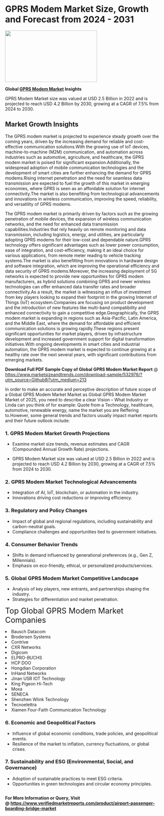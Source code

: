 <H1>GPRS Modem Market Size, Growth and Forecast from 2024 - 2031</H1><img class="aligncenter size-medium wp-image-584254" src="https://thirdeyenews.in/wp-content/uploads/2024/09/Global-Market-Research-300x168.jpeg" alt="" width="300" height="168" /><p><strong>Global&nbsp;<a href="https://www.marketsizeandtrends.com/download-sample/532976/?utm_source=Github8j?utm_medium=213">GPRS Modem Market</a> Insights</strong></p><p>GPRS Modem Market size was valued at USD 2.5 Billion in 2022 and is projected to reach USD 4.2 Billion by 2030, growing at a CAGR of 7.5% from 2024 to 2030.</p><p><h2>Market Growth Insights</h2> <p>The GPRS modem market is projected to experience steady growth over the coming years, driven by the increasing demand for reliable and cost-effective communication solutions.With the growing use of IoT devices, machine-to-machine (M2M) communication, and automation across industries such as automotive, agriculture, and healthcare, the GPRS modem market is poised for significant expansion.Additionally, the widespread adoption of mobile communication technologies and the development of smart cities are further enhancing the demand for GPRS modems.Rising internet penetration and the need for seamless data transmission are expected to fuel the growth of this market in emerging economies, where GPRS is seen as an affordable solution for internet connectivity.The market is also benefiting from technological advancements and innovations in wireless communication, improving the speed, reliability, and versatility of GPRS modems.</p> <p>The GPRS modem market is primarily driven by factors such as the growing penetration of mobile devices, the expansion of wireless communication networks, and the need for enhanced data transmission capabilities.Industries that rely heavily on remote monitoring and data transmission, including logistics, energy, and utilities, are particularly adopting GPRS modems for their low-cost and dependable nature.GPRS technology offers significant advantages such as lower power consumption, ease of integration, and cost-efficiency, making it an ideal choice for various applications, from remote meter reading to vehicle tracking systems.The market is also benefitting from innovations in hardware design and software integration, which are improving the operational efficiency and data security of GPRS modems.Moreover, the increasing deployment of 5G networks is expected to provide new opportunities for GPRS modem manufacturers, as hybrid solutions combining GPRS and newer wireless technologies can offer enhanced data transfer rates and broader connectivity.As a result, the market is witnessing an influx of investment from key players looking to expand their footprint in the growing Internet of Things (IoT) ecosystem.Companies are focusing on product development and the introduction of new features like multi-band compatibility and enhanced connectivity to gain a competitive edge.Geographically, the GPRS modem market is expanding in regions such as Asia-Pacific, Latin America, and the Middle East, where the demand for affordable and efficient communication solutions is growing rapidly.These regions present significant opportunities for market players, driven by infrastructure development and increased government support for digital transformation initiatives.With ongoing developments in smart cities and industrial automation, the GPRS modem market is expected to continue growing at a healthy rate over the next several years, with significant contributions from emerging markets.</p> <p><span class=""><strong>Download Full PDF Sample Copy of Global GPRS Modem Market Report</strong> @ <a href="https://www.marketsizeandtrends.com/download-sample/532976/?utm_source=Github8j?utm_medium=213" target="_blank">https://www.marketsizeandtrends.com/download-sample/532976/?utm_source=Github8j?utm_medium=213</a></span></p><p>In order to make an accurate and perceptive description of future scope of a Global&nbsp;GPRS Modem Market Market as Global&nbsp;GPRS Modem Market Market of 2025, you need to describe a clear Vision &ndash; What Industry or Linda can you think of for example: Quote from a Technology, healthcare, automotive, renewable energy, name the market you are Reffering to.However, some general trends and factors usually impact market reports and their future outlook include:</p><h3>1.&nbsp;<strong>GPRS Modem Market Growth Projections</strong></h3><ul><li>Examine market size trends, revenue estimates and CAGR (Compounded Annual Growth Rate) projections.</li><li><p>GPRS Modem Market size was valued at USD 2.5 Billion in 2022 and is projected to reach USD 4.2 Billion by 2030, growing at a CAGR of 7.5% from 2024 to 2030.</p></li></ul><h3>2.&nbsp;<strong>GPRS Modem Market Technological Advancements</strong></h3><ul><li>Integration of AI, IoT, blockchain, or automation in the industry.</li><li>Innovations driving cost reductions or improving efficiency.</li></ul><h3>3.&nbsp;<strong>Regulatory and Policy Changes</strong></h3><ul><li>Impact of global and regional regulations, including sustainability and carbon-neutral goals.</li><li>Compliance challenges and opportunities tied to government initiatives.</li></ul><h3>4.&nbsp;<strong>Consumer Behavior Trends</strong></h3><ul><li>Shifts in demand influenced by generational preferences (e.g., Gen Z, Millennials).</li><li>Emphasis on eco-friendly, ethical, or personalized products/services.</li></ul><h3>5.&nbsp;<strong>Global GPRS Modem Market Competitive Landscape</strong></h3><ul><li>Analysis of key players, new entrants, and partnerships shaping the industry.</li><li>Strategies for differentiation and market penetration.</li></ul><p data-pm-slice="1 1 []"><span style="color: inherit; font-family: inherit; font-size: 25px;">Top Global GPRS Modem Market Companies</span></p><div class="" data-test-id=""><p><li>Bausch Datacom</li><li> Brodersen Systems</li><li> Contrive</li><li> CXR Networks</li><li> Digicom</li><li> ELPRO-BUCHS</li><li> HCP DOO</li><li> Hongdian Corporation</li><li> InHand Networks</li><li> Jinan USR IOT Technology</li><li> King Pigeon Hi-Tech</li><li> Moxa</li><li> SENECA</li><li> Shenzhen Wlink Technology</li><li> Tecnoelettra</li><li> Xiamen Four-Faith Communication Technology</li></p></div><h3>6.&nbsp;<strong>Economic and Geopolitical Factors</strong></h3><ul><li>Influence of global economic conditions, trade policies, and geopolitical events.</li><li>Resilience of the market to inflation, currency fluctuations, or global crises.</li></ul><h3>7.&nbsp;<strong>Sustainability and ESG (Environmental, Social, and Governance)</strong></h3><ul><li>Adoption of sustainable practices to meet ESG criteria.</li><li>Opportunities in green technologies and circular economy principles.</li></ul><h2><strong style="font-size: 14px;">For More Information or Query, Visit @&nbsp;</strong><a style="background-color: #ffffff; font-size: 14px;" href="https://www.marketsizeandtrends.com/report/gprs-modem-market/" target="_blank">https://www.verifiedmarketreports.com/product/airport-passenger-boarding-bridge-market</a></h2>